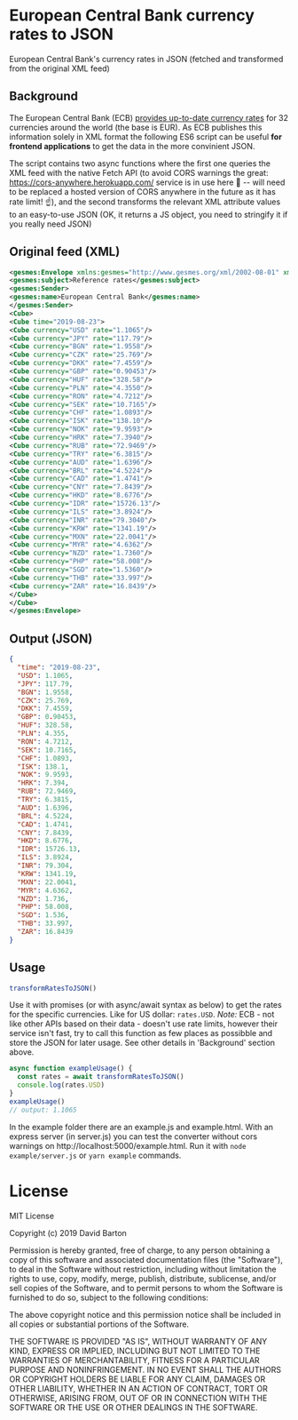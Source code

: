 # European Central Bank currency rates to JSON

European Central Bank's currency rates in JSON (fetched and transformed from the original XML feed)

## Background

The European Central Bank (ECB) [provides up-to-date currency rates](https://www.ecb.europa.eu/stats/) for 32 currencies around the world (the base is EUR). As ECB publishes this information solely in XML format the following ES6 script can be useful **for frontend applications** to get the data in the more convinient JSON.

The script contains two async functions where the first one queries the XML feed with the native Fetch API (to avoid CORS warnings the great: https://cors-anywhere.herokuapp.com/ service is in use here 🙏 -- will need to be replaced a hosted version of CORS anywhere in the future as it has rate limit! ☝️), and the second transforms the relevant XML attribute values to an easy-to-use JSON (OK, it returns a JS object, you need to stringify it if you really need JSON)

## Original feed (XML)

```xml
<gesmes:Envelope xmlns:gesmes="http://www.gesmes.org/xml/2002-08-01" xmlns="http://www.ecb.int/vocabulary/2002-08-01/eurofxref">
<gesmes:subject>Reference rates</gesmes:subject>
<gesmes:Sender>
<gesmes:name>European Central Bank</gesmes:name>
</gesmes:Sender>
<Cube>
<Cube time="2019-08-23">
<Cube currency="USD" rate="1.1065"/>
<Cube currency="JPY" rate="117.79"/>
<Cube currency="BGN" rate="1.9558"/>
<Cube currency="CZK" rate="25.769"/>
<Cube currency="DKK" rate="7.4559"/>
<Cube currency="GBP" rate="0.90453"/>
<Cube currency="HUF" rate="328.58"/>
<Cube currency="PLN" rate="4.3550"/>
<Cube currency="RON" rate="4.7212"/>
<Cube currency="SEK" rate="10.7165"/>
<Cube currency="CHF" rate="1.0893"/>
<Cube currency="ISK" rate="138.10"/>
<Cube currency="NOK" rate="9.9593"/>
<Cube currency="HRK" rate="7.3940"/>
<Cube currency="RUB" rate="72.9469"/>
<Cube currency="TRY" rate="6.3815"/>
<Cube currency="AUD" rate="1.6396"/>
<Cube currency="BRL" rate="4.5224"/>
<Cube currency="CAD" rate="1.4741"/>
<Cube currency="CNY" rate="7.8439"/>
<Cube currency="HKD" rate="8.6776"/>
<Cube currency="IDR" rate="15726.13"/>
<Cube currency="ILS" rate="3.8924"/>
<Cube currency="INR" rate="79.3040"/>
<Cube currency="KRW" rate="1341.19"/>
<Cube currency="MXN" rate="22.0041"/>
<Cube currency="MYR" rate="4.6362"/>
<Cube currency="NZD" rate="1.7360"/>
<Cube currency="PHP" rate="58.008"/>
<Cube currency="SGD" rate="1.5360"/>
<Cube currency="THB" rate="33.997"/>
<Cube currency="ZAR" rate="16.8439"/>
</Cube>
</Cube>
</gesmes:Envelope>
```

## Output (JSON)

```json
{
  "time": "2019-08-23",
  "USD": 1.1065,
  "JPY": 117.79,
  "BGN": 1.9558,
  "CZK": 25.769,
  "DKK": 7.4559,
  "GBP": 0.90453,
  "HUF": 328.58,
  "PLN": 4.355,
  "RON": 4.7212,
  "SEK": 10.7165,
  "CHF": 1.0893,
  "ISK": 138.1,
  "NOK": 9.9593,
  "HRK": 7.394,
  "RUB": 72.9469,
  "TRY": 6.3815,
  "AUD": 1.6396,
  "BRL": 4.5224,
  "CAD": 1.4741,
  "CNY": 7.8439,
  "HKD": 8.6776,
  "IDR": 15726.13,
  "ILS": 3.8924,
  "INR": 79.304,
  "KRW": 1341.19,
  "MXN": 22.0041,
  "MYR": 4.6362,
  "NZD": 1.736,
  "PHP": 58.008,
  "SGD": 1.536,
  "THB": 33.997,
  "ZAR": 16.8439
}
```

## Usage

```javascript
transformRatesToJSON()
```

Use it with promises (or with async/await syntax as below) to get the rates for the specific currencies. Like for US dollar: `rates.USD`. _Note:_ ECB - not like other APIs based on their data - doesn't use rate limits, however their service isn't fast, try to call this function as few places as possibble and store the JSON for later usage.
See other details in 'Background' section above.

```javascript
async function exampleUsage() {
  const rates = await transformRatesToJSON()
  console.log(rates.USD)
}
exampleUsage()
// output: 1.1065
```

In the example folder there are an example.js and example.html. With an express server (in server.js) you can test the converter without cors warnings on http://localhost:5000/example.html.
Run it with `node example/server.js` or `yarn example` commands.

# License

MIT License

Copyright (c) 2019 David Barton

Permission is hereby granted, free of charge, to any person obtaining a copy
of this software and associated documentation files (the "Software"), to deal
in the Software without restriction, including without limitation the rights
to use, copy, modify, merge, publish, distribute, sublicense, and/or sell
copies of the Software, and to permit persons to whom the Software is
furnished to do so, subject to the following conditions:

The above copyright notice and this permission notice shall be included in all
copies or substantial portions of the Software.

THE SOFTWARE IS PROVIDED "AS IS", WITHOUT WARRANTY OF ANY KIND, EXPRESS OR
IMPLIED, INCLUDING BUT NOT LIMITED TO THE WARRANTIES OF MERCHANTABILITY,
FITNESS FOR A PARTICULAR PURPOSE AND NONINFRINGEMENT. IN NO EVENT SHALL THE
AUTHORS OR COPYRIGHT HOLDERS BE LIABLE FOR ANY CLAIM, DAMAGES OR OTHER
LIABILITY, WHETHER IN AN ACTION OF CONTRACT, TORT OR OTHERWISE, ARISING FROM,
OUT OF OR IN CONNECTION WITH THE SOFTWARE OR THE USE OR OTHER DEALINGS IN THE
SOFTWARE.
